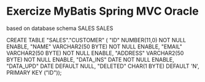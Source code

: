 # Exercize MyBatis Spring MVC Oracle

based on database schema SALES SALES

 CREATE TABLE "SALES"."CUSTOMER" 
   (	"ID" NUMBER(11,0) NOT NULL ENABLE, 
	"NAME" VARCHAR2(50 BYTE) NOT NULL ENABLE, 
	"EMAIL" VARCHAR2(50 BYTE) NOT NULL ENABLE, 
	"ADDRESS" VARCHAR2(50 BYTE) NOT NULL ENABLE, 
	"DATA_INS" DATE NOT NULL ENABLE, 
	"DATA_UPD" DATE DEFAULT NULL, 
	"DELETED" CHAR(1 BYTE) DEFAULT 'N', 
	 PRIMARY KEY ("ID"));